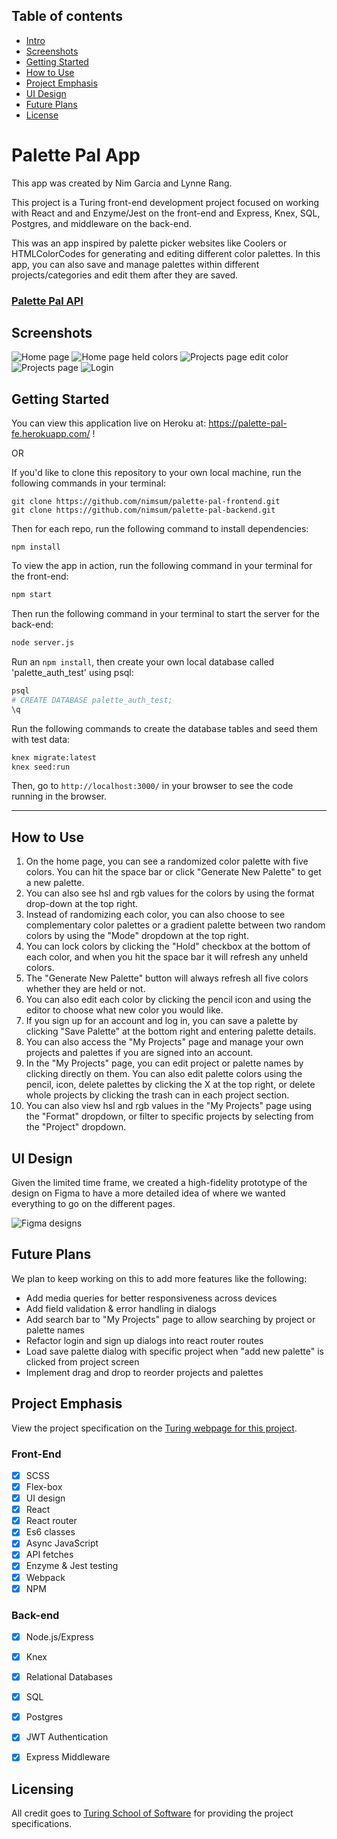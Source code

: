

## Table of contents
* [Intro](#Palette-Pal-App)
* [Screenshots](#Screenshots)
* [Getting Started](#Getting-Started)
* [How to Use](#How-to-Use)
* [Project Emphasis](#Project-Emphasis)
* [UI Design](#UI-Design)
* [Future Plans](#Future-Plans)
* [License](#License)


# Palette Pal App

This app was created by Nim Garcia and Lynne Rang.

This project is a Turing front-end development project focused on working with React and and Enzyme/Jest on the front-end and Express, Knex, SQL, Postgres, and middleware on the back-end.

This was an app inspired by palette picker websites like Coolers or HTMLColorCodes for generating and editing different color palettes.  In this app, you can also save and manage palettes within different projects/categories and edit them after they are saved.

### [Palette Pal API](https://github.com/NimSum/palette-pal-backend)

## Screenshots

![Home page](/screenshots/1.png)
![Home page held colors](/screenshots/2.png)
![Projects page edit color](/screenshots/4.png)
![Projects page](/screenshots/3.png)
![Login](/screenshots/5.png)


## Getting Started

You can view this application live on Heroku at: https://palette-pal-fe.herokuapp.com/ !

OR

If you'd like to clone this repository to your own local machine, run the following commands in your terminal:

```shell
git clone https://github.com/nimsum/palette-pal-frontend.git
git clone https://github.com/nimsum/palette-pal-backend.git
```

Then for each repo, run the following command to install dependencies:

```shell
npm install
```

To view the app in action, run the following command in your terminal for the front-end:

```bash
npm start
```

Then run the following command in your terminal to start the server for the back-end:

```bash
node server.js
```

Run an ```npm install```, then create your own local database called 'palette_auth_test' using psql:

```bash
psql
# CREATE DATABASE palette_auth_test;
\q
```

Run the following commands to create the database tables and seed them with test data:

```bash
knex migrate:latest
knex seed:run
```

Then, go to `http://localhost:3000/` in your browser to see the code running in the browser.  

---

## How to Use

1. On the home page, you can see a randomized color palette with five colors.  You can hit the space bar or click "Generate New Palette" to get a new palette.
2. You can also see hsl and rgb values for the colors by using the format drop-down at the top right.
3. Instead of randomizing each color, you can also choose to see complementary color palettes or a gradient palette between two random colors by using the "Mode" dropdown at the top right.
4. You can lock colors by clicking the "Hold" checkbox at the bottom of each color, and when you hit the space bar it will refresh any unheld colors.
5. The "Generate New Palette" button will always refresh all five colors whether they are held or not.
6. You can also edit each color by clicking the pencil icon and using the editor to choose what new color you would like.
7. If you sign up for an account and log in, you can save a palette by clicking "Save Palette" at the bottom right and entering palette details.
8. You can also access the "My Projects" page and manage your own projects and palettes if you are signed into an account.
9. In the "My Projects" page, you can edit project or palette names by clicking directly on them.  You can also edit palette colors using the pencil, icon, delete palettes by clicking the X at the top right, or delete whole projects by clicking the trash can in each project section.
10. You can also view hsl and rgb values in the "My Projects" page using the "Format" dropdown, or filter to specific projects by selecting from the "Project" dropdown.


## UI Design

Given the limited time frame, we created a high-fidelity prototype of the design on Figma to have a more detailed idea of where we wanted everything to go on the different pages.

![Figma designs](/screenshots/7.png)


## Future Plans

We plan to keep working on this to add more features like the following:
- Add media queries for better responsiveness across devices
- Add field validation & error handling in dialogs
- Add search bar to "My Projects" page to allow searching by project or palette names
- Refactor login and sign up dialogs into react router routes
- Load save palette dialog with specific project when "add new palette" is clicked from project screen
- Implement drag and drop to reorder projects and palettes


## Project Emphasis

View the project specification on the <a href="http://frontend.turing.io/projects/palette-picker.html">Turing webpage for this project</a>.

### Front-End
- [x] SCSS
- [x] Flex-box
- [x] UI design
- [x] React
- [x] React router
- [x] Es6 classes
- [x] Async JavaScript
- [x] API fetches
- [x] Enzyme & Jest testing
- [x] Webpack
- [x] NPM

### Back-end
- [x] Node.js/Express
- [x] Knex
- [x] Relational Databases
- [x] SQL
- [x] Postgres
- [x] JWT Authentication
- [x] Express Middleware


## Licensing

All credit goes to <a href="turing.io">Turing School of Software</a> for providing the project specifications.
